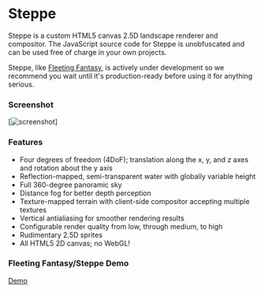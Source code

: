 Steppe
======

Steppe is a custom HTML5 canvas 2.5D landscape renderer and compositor. The
JavaScript source code for Steppe is unobfuscated and can be used free of
charge in your own projects.

Steppe, like [Fleeting Fantasy](http://fleetingfantasy.com/), is actively under
development so we recommend you wait until it's production-ready before using
it for anything serious.

### Screenshot ###

[![screenshot](http://fleetingfantasy.com/images/screenshots/001.jpg)]

### Features ###

* Four degrees of freedom (4DoF); translation along the x, y, and z axes and rotation about the y axis
* Reflection-mapped, semi-transparent water with globally variable height
* Full 360-degree panoramic sky
* Distance fog for better depth perception
* Texture-mapped terrain with client-side compositor accepting multiple textures
* Vertical antialiasing for smoother rendering results
* Configurable render quality from low, through medium, to high
* Rudimentary 2.5D sprites
* All HTML5 2D canvas; no WebGL!

### Fleeting Fantasy/Steppe Demo ###

[Demo](http://fleetingfantasy.com/demo)
